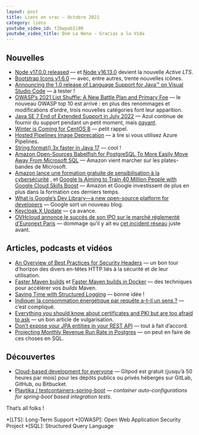 ```yaml
---
layout: post
title: Liens en vrac — Octobre 2021
category: liens
youtube_video_id: f2bwpabIi90
youtube_video_title: Dom La Nena - Gracias a la Vida
---
```


## Nouvelles

- [Node v17.0.0 released](https://nodejs.org/en/blog/release/v17.0.0/)
  — et [Node v16.13.0](https://nodejs.org/en/blog/release/v16.13.0/) devient la nouvelle _Active LTS_.
- [Bootstrap Icons v1.6.0](https://blog.getbootstrap.com/2021/10/13/bootstrap-icons-1-6-0/)
  — avec, entre autres, trente nouvelles icônes.
- [Announcing the 1.0 release of Language Support for Java™ on Visual Studio Code](https://devblogs.microsoft.com/java/language-server-1-0/)
  — à tester !
- [OWASP’s 2021 List Shuffle: A New Battle Plan and Primary Foe](https://owasp.org/Top10/)
  — le nouveau OWASP top 10 est arrivé : en plus des renommages et modifications d’ordre, trois nouvelles catégories
  font leur apparition.
- [Java SE 7 End of Extended Support in July 2022](https://blogs.oracle.com/java/post/java-se-7-end-of-extended-support-in-july-2022)
  — Azul continue de fournir du support pendant un petit moment, mais
  [payant](https://www.azul.com/products/azul-support-roadmap/).
- [Winter is Coming for CentOS 8](https://thehackernews.com/2021/10/winter-is-coming-for-centos-8.html)
  — petit rappel.
- [Hosted Pipelines Image Deprecation](https://devblogs.microsoft.com/devops/hosted-pipelines-image-deprecation/)
  — à lire si vous utilisez Azure Pipelines.
- [String.format() 3x faster in Java 17](https://www.javaspecialists.eu/archive/Issue294-String.format-3x-faster-in-Java-17.html)
  — cool !
- [Amazon Open-Sources Babelfish for PostgreSQL To More Easily Move Away From Microsoft SQL](https://www.phoronix.com/scan.php?page=news_item&px=Babelfish-PostgreSQL)
  — Amazon vient marcher sur les plates-bandes de Microsoft.
- [Amazon lance une formation gratuite de sensibilisation à la cybersécurité](https://www.programmez.com/actualites/amazon-lance-une-formation-gratuite-de-sensibilisation-la-cybersecurite-33200)
  ,
  et [Google Is Aiming to Train 40 Million People with Google Cloud Skills Boost](https://www.infoq.com/news/2021/10/google-cloud-skills-boost/)
  — Amazon et Google investissent de plus en plus dans la formation ces derniers temps.
- [What is Google’s Dev Library––a new open-source platform for developers](https://developers.googleblog.com/2021/10/what-is-the-dev-library.html)
  — Google sort un nouveau blog.
- [Keycloak.X Update](https://www.keycloak.org/2021/10/keycloak-x-update)
  — ça avance.
- [OVHcloud annonce le succès de son IPO sur le marché réglementé d'Euronext Paris](https://corporate.ovhcloud.com/fr/newsroom/news/success-initial-public-offering-euronextparis/)
  — dommage qu’il y ait eu [cet incident réseau](https://corporate.ovhcloud.com/fr/newsroom/news/network-incident/)
  juste avant.

## Articles, podcasts et vidéos

- [An Overview of Best Practices for Security Headers](https://developer.okta.com/blog/2021/10/18/security-headers-best-practices)
  — un bon tour d’horizon des divers en-têtes HTTP liés à la sécurité et de leur utilisation.
- [Faster Maven builds](https://blog.frankel.ch/faster-maven-builds/1/)
  et [Faster Maven builds in Docker](https://blog.frankel.ch/faster-maven-builds/2/)
  — des techniques pour accélérer vos _builds_ Maven.
- [Saving Time with Structured Logging](https://reflectoring.io/structured-logging/)
  — bonne idée !
- [Indiquer la consommation énergétique par requête a-t-il un sens ?](https://www.bortzmeyer.org/conso-electrique-moyenne.html)
  — c’est compliqué.
- [Everything you should know about certificates and PKI but are too afraid to ask](https://smallstep.com/blog/everything-pki/)
  — un bon article de vulgarisation.
- [Don’t expose your JPA entities in your REST API](https://thorben-janssen.com/dont-expose-entities-in-api/)
  — tout à fait d’accord.
- [Projecting Monthly Revenue Run Rate in Postgres](https://blog.crunchydata.com/blog/postgres-queries-for-projecting-monthly-revenue-run-rate)
  — on peut en faire de ces choses en SQL.

## Découvertes

- [Cloud-based development for everyone](https://www.gitpod.io/blog/cloud-based-development-for-everyone)
  — Gitpod est gratuit (jusqu’à 50 heures par mois) pour les dépôts publics ou privés hébergés sur GitLab, GitHub, ou
  Bitbucket.
- [Playtika / testcontainers-spring-boot](https://github.com/Playtika/testcontainers-spring-boot)
  — _container auto-configurations for spring-boot based integration tests_.

That’s all folks !

<!-- prettier-ignore-start -->
*[LTS]: Long-Term Support
*[OWASP]: Open Web Application Security Project
*[SQL]: Structured Query Language
<!-- prettier-ignore-end -->
